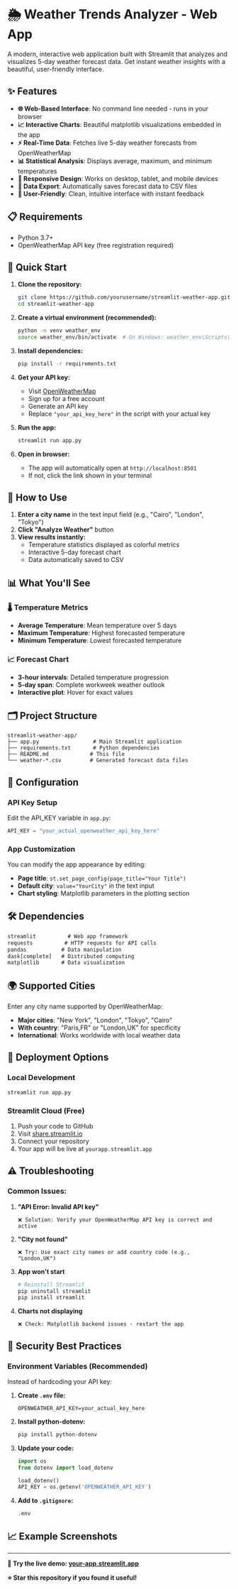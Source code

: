 # 🌦️ Weather Trends Analyzer - Web App

A modern, interactive web application built with Streamlit that analyzes and visualizes 5-day weather forecast data. Get instant weather insights with a beautiful, user-friendly interface.

## ✨ Features

- **🌐 Web-Based Interface**: No command line needed - runs in your browser
- **📈 Interactive Charts**: Beautiful matplotlib visualizations embedded in the app
- **⚡ Real-Time Data**: Fetches live 5-day weather forecasts from OpenWeatherMap
- **📊 Statistical Analysis**: Displays average, maximum, and minimum temperatures
- **📱 Responsive Design**: Works on desktop, tablet, and mobile devices
- **💾 Data Export**: Automatically saves forecast data to CSV files
- **🎯 User-Friendly**: Clean, intuitive interface with instant feedback

## 📋 Requirements

- Python 3.7+
- OpenWeatherMap API key (free registration required)

## 🚀 Quick Start

1. **Clone the repository:**
   ```bash
   git clone https://github.com/yourusername/streamlit-weather-app.git
   cd streamlit-weather-app
   ```

2. **Create a virtual environment (recommended):**
   ```bash
   python -m venv weather_env
   source weather_env/bin/activate  # On Windows: weather_env\Scripts\activate
   ```

3. **Install dependencies:**
   ```bash
   pip install -r requirements.txt
   ```

4. **Get your API key:**
   - Visit [OpenWeatherMap](https://openweathermap.org/api)
   - Sign up for a free account
   - Generate an API key
   - Replace `"your_api_key_here"` in the script with your actual key

5. **Run the app:**
   ```bash
   streamlit run app.py
   ```

6. **Open in browser:**
   - The app will automatically open at `http://localhost:8501`
   - If not, click the link shown in your terminal

## 🎯 How to Use

1. **Enter a city name** in the text input field (e.g., "Cairo", "London", "Tokyo")
2. **Click "Analyze Weather"** button
3. **View results instantly:**
   - Temperature statistics displayed as colorful metrics
   - Interactive 5-day forecast chart
   - Data automatically saved to CSV

## 📊 What You'll See

### 🌡️ Temperature Metrics
- **Average Temperature**: Mean temperature over 5 days
- **Maximum Temperature**: Highest forecasted temperature
- **Minimum Temperature**: Lowest forecasted temperature

### 📈 Forecast Chart
- **3-hour intervals**: Detailed temperature progression
- **5-day span**: Complete workweek weather outlook
- **Interactive plot**: Hover for exact values

## 🗂️ Project Structure

```
streamlit-weather-app/
├── app.py                 # Main Streamlit application
├── requirements.txt       # Python dependencies
├── README.md             # This file
└── weather-*.csv         # Generated forecast data files
```

## 🔧 Configuration

### API Key Setup
Edit the API_KEY variable in `app.py`:
```python
API_KEY = "your_actual_openweather_api_key_here"
```

### App Customization
You can modify the app appearance by editing:
- **Page title**: `st.set_page_config(page_title="Your Title")`
- **Default city**: `value="YourCity"` in the text input
- **Chart styling**: Matplotlib parameters in the plotting section

## 🛠️ Dependencies

```txt
streamlit          # Web app framework
requests          # HTTP requests for API calls
pandas           # Data manipulation
dask[complete]   # Distributed computing
matplotlib       # Data visualization
```

## 🌍 Supported Cities

Enter any city name supported by OpenWeatherMap:
- **Major cities**: "New York", "London", "Tokyo", "Cairo"
- **With country**: "Paris,FR" or "London,UK" for specificity
- **International**: Works worldwide with local weather data

## 🚀 Deployment Options

### Local Development
```bash
streamlit run app.py
```

### Streamlit Cloud (Free)
1. Push your code to GitHub
2. Visit [share.streamlit.io](https://share.streamlit.io)
3. Connect your repository
4. Your app will be live at `yourapp.streamlit.app`


## ⚠️ Troubleshooting

### Common Issues:

1. **"API Error: Invalid API key"**
   ```
   ❌ Solution: Verify your OpenWeatherMap API key is correct and active
   ```

2. **"City not found"**
   ```
   ❌ Try: Use exact city names or add country code (e.g., "London,UK")
   ```

3. **App won't start**
   ```bash
   # Reinstall Streamlit
   pip uninstall streamlit
   pip install streamlit
   ```

4. **Charts not displaying**
   ```
   ❌ Check: Matplotlib backend issues - restart the app
   ```

## 🔐 Security Best Practices

### Environment Variables (Recommended)
Instead of hardcoding your API key:

1. **Create `.env` file:**
   ```
   OPENWEATHER_API_KEY=your_actual_key_here
   ```

2. **Install python-dotenv:**
   ```bash
   pip install python-dotenv
   ```

3. **Update your code:**
   ```python
   import os
   from dotenv import load_dotenv
   
   load_dotenv()
   API_KEY = os.getenv('OPENWEATHER_API_KEY')
   ```

4. **Add to `.gitignore`:**
   ```
   .env
   ```

## 📈 Example Screenshots










---

**🌟 Try the live demo: [your-app.streamlit.app](https://your-app.streamlit.app)**

**⭐ Star this repository if you found it useful!**
